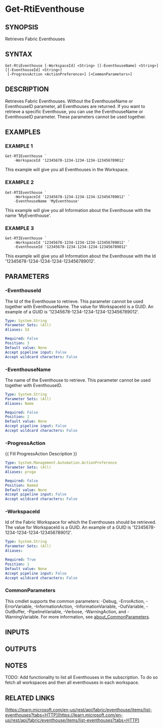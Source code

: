 # Get-RtiEventhouse

## SYNOPSIS
Retrieves Fabric Eventhouses

## SYNTAX

```
Get-RtiEventhouse [-WorkspaceId] <String> [[-EventhouseName] <String>] [[-EventhouseId] <String>]
 [-ProgressAction <ActionPreference>] [<CommonParameters>]
```

## DESCRIPTION
Retrieves Fabric Eventhouses.
Without the EventhouseName or EventhouseID parameter, all Eventhouses are returned.
If you want to retrieve a specific Eventhouse, you can use the EventhouseName or EventhouseID parameter.
These
parameters cannot be used together.

## EXAMPLES

### EXAMPLE 1
```
Get-RTIEventhouse `
    -WorkspaceId '12345678-1234-1234-1234-123456789012'
```

This example will give you all Eventhouses in the Workspace.

### EXAMPLE 2
```
Get-RTIEventhouse `
    -WorkspaceId '12345678-1234-1234-1234-123456789012' `
    -EventhouseName 'MyEventhouse'
```

This example will give you all Information about the Eventhouse with the name 'MyEventhouse'.

### EXAMPLE 3
```
Get-RTIEventhouse `
    -WorkspaceId '12345678-1234-1234-1234-123456789012' `
    -EventhouseId '12345678-1234-1234-1234-123456789012'
```

This example will give you all Information about the Eventhouse with the Id '12345678-1234-1234-1234-123456789012'.

## PARAMETERS

### -EventhouseId
The Id of the Eventhouse to retrieve.
This parameter cannot be used together with EventhouseName.
The value for WorkspaceId is a GUID. 
An example of a GUID is '12345678-1234-1234-1234-123456789012'.

```yaml
Type: System.String
Parameter Sets: (All)
Aliases: Id

Required: False
Position: 3
Default value: None
Accept pipeline input: False
Accept wildcard characters: False
```

### -EventhouseName
The name of the Eventhouse to retrieve.
This parameter cannot be used together with EventhouseID.

```yaml
Type: System.String
Parameter Sets: (All)
Aliases: Name

Required: False
Position: 2
Default value: None
Accept pipeline input: False
Accept wildcard characters: False
```

### -ProgressAction
{{ Fill ProgressAction Description }}

```yaml
Type: System.Management.Automation.ActionPreference
Parameter Sets: (All)
Aliases: proga

Required: False
Position: Named
Default value: None
Accept pipeline input: False
Accept wildcard characters: False
```

### -WorkspaceId
Id of the Fabric Workspace for which the Eventhouses should be retrieved.
The value for WorkspaceId is a GUID. 
An example of a GUID is '12345678-1234-1234-1234-123456789012'.

```yaml
Type: System.String
Parameter Sets: (All)
Aliases:

Required: True
Position: 1
Default value: None
Accept pipeline input: False
Accept wildcard characters: False
```

### CommonParameters
This cmdlet supports the common parameters: -Debug, -ErrorAction, -ErrorVariable, -InformationAction, -InformationVariable, -OutVariable, -OutBuffer, -PipelineVariable, -Verbose, -WarningAction, and -WarningVariable. For more information, see [about_CommonParameters](http://go.microsoft.com/fwlink/?LinkID=113216).

## INPUTS

## OUTPUTS

## NOTES
TODO: Add functionality to list all Eventhouses in the subscription.
To do so fetch all workspaces 
and then all eventhouses in each workspace.

## RELATED LINKS

[https://learn.microsoft.com/en-us/rest/api/fabric/eventhouse/items/list-eventhouses?tabs=HTTP](https://learn.microsoft.com/en-us/rest/api/fabric/eventhouse/items/list-eventhouses?tabs=HTTP)

